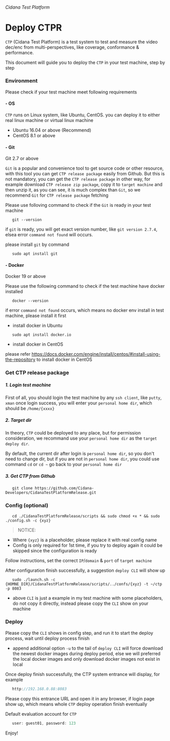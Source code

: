 ###### Cidana Test Platform

# Deploy CTPR

`CTP` (Cidana Test Platform) is a test system to test and measure the video dec/enc from multi-perspectives, like coverage, conformance & performance.

This document will guide you to deploy the `CTP` in your test machine, step by step

### Environment

Please check if your test machine meet following requirements 

#### - OS
  `CTP` runs on Linux system, like Ubuntu, CentOS. you can deploy it to either real linux machine or virtual linux machine
  * Ubuntu 16.04 or above (Recommend)
  * CentOS 8.1 or above

#### - Git
  Git 2.7 or above

   `Git` is a popular and convenience tool to get source code or other resource, with this tool you can get `CTP release package` easily from Github. But this is not mandatory, you can get the `CTP release package` in other way, for example download `CTP release zip package`, copy it to `target machine` and then unzip it, as you can see, it is much complex than `Git`, so we recommend `Git` for `CTP release package` fetching

  Please use folloving command to check if the `Git` is ready in your test machine
   ```shell
      git --version
   ```
   if `git` is ready, you will get exact version number, like `git version 2.7.4`, elsea error `command not found` will occurs. 
   
   please install `git` by command

   ```shell
      sudo apt install git
   ```

#### - Docker

   Docker 19 or above

   Please use the following command to check if the test machine have docker installed

   ```shell
      docker --version
   ```
   if error `command not found` occurs, which means no docker env install in test machine, please install it first

   * install docker in Ubuntu
   ```shell
      sudo apt install docker.io
   ```

   * install docker in CentOS

   please refer https://docs.docker.com/engine/install/centos/#install-using-the-repository to install docker in CentOS

### Get CTP release package

##### 1. Login test machine

   First of all, you should login the test machine by any `ssh client`, like `putty`, `xman`
   once login success, you will enter your `personal home dir`, which should be `/home/{xxxx}`

##### 2. Target dir

   In theory, `CTP` could be deployed to any place, but for permission consideration, we recommand use your `personal home dir` as the `target deploy dir`.

   By default, the current dir after login is `personal home dir`, so you don't need to change dir, but if you are not in `personal home dir`, you could use command `cd` or `cd ~` go back to your `personal home dir`


##### 3. Get CTP from Github

```shell
   git clone https://github.com/Cidana-Developers/CidanaTestPlatformRelease.git
```

### Config (optional)

```shell
   cd ./CidanaTestPlatformRelease/scripts && sudo chmod +x * && sudo ./config.sh -c {xyz}     
```

> NOTICE:  

   * Where `{xyz}` is a placeholder, please replace it with real config name
   * Config is only required for 1st time, if you try to deploy again it could be skipped since the configuration is ready

   Follow instructions, set the correct `IP`/`domain` & `port` of `target machine`

   After configuration finish successfully, a suggestion `deploy CLI` will show up

```shell
   sudo ./launch.sh -c {HOMNE_DIR}/CidanaTestPlatformRelease/scripts/../confs/{xyz} -t ~/ctp -p 8083
```
   * above `CLI` is just a example in my test machine with some placeholders, do not copy it directly, instead please copy the `CLI` show on your machine

### Deploy

   Please copy the `CLI` shows in config step, and run it to start the deploy process, wait until deploy process finish

   * append additional option `-u` to the tail of `deploy CLI` will force download the newest docker images during deploy period, else we will preferred the local docker images and only download docker images not exist in local

Once deploy finish successfully, the CTP system entrance will display, for example

```java
   http://192.168.0.88:8083
```

   Please copy this entrance URL and open it in any browser, if login page show up, which means whole `CTP` deploy operation finish eventually

   Default evaluation account for `CTP`

   ```java
      user: guest01, password: 123
   ```

   Enjoy!